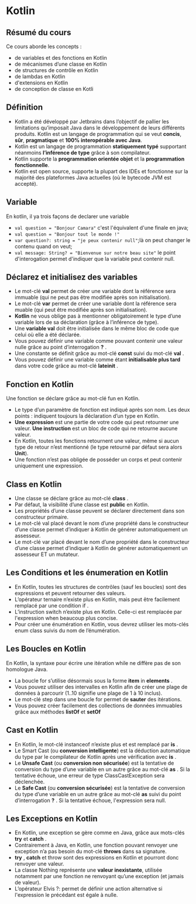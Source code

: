 # Kotlin

## Résumé du cours
Ce cours aborde les concepts :
* de variables et des fonctions en Kotlin
* de mécanismes d’une classe en Kotlin
* de structures de contrôle en Kotlin
* de lambdas en Kotlin
* d'extensions en Kotlin
* de conception de classe en Kotli

## Définition
* Kotlin a été développé par Jetbrains dans l’objectif de pallier les limitations qu’imposait Java dans le développement de leurs différents produits.
Kotlin est un langage de programmation qui se veut **concis**, **sûr**, **pragmatique** et **100% interopérable avec Java**.
* Kotlin est un langage de programmation **statiquement typé** supportant néanmoins **l’inférence de type** grâce à son compilateur.
* Kotlin supporte la **programmation orientée objet** et la **programmation fonctionnelle**.
* Kotlin est open source, supporte la plupart des IDEs et fonctionne sur la majorité des plateformes Java actuelles (où le bytecode JVM est accepté).

## Variable
En kotlin, il ya trois façons de declarer une variable
* <code>val question = "Bonjour Camara"</code> c'est l'équivalent d'une finale en java;
* <code>val question = "Bonjour tout le monde !"</code> 
* <code>var question?: string = "je peux contenir null"</code>;là on peut changer le contenu quand on veut;
* <code>val message: String? = "Bienvenue sur notre beau site"</code> le point d'interogation permet d'indiquer que la variable peut contenir null.

## Déclarez et initialisez des variables
* Le mot-clé  **val**  permet de créer une variable dont la référence sera immuable (qui ne peut pas être modifiée après son initialisation).
* Le mot-clé  **var**  permet de créer une variable dont la référence sera muable (qui peut être modifiée après son initialisation).
* **Kotlin** ne vous oblige pas à mentionner obligatoirement le type d’une variable lors de sa déclaration (grâce à l’inférence de type).
* Une **variable  val**  doit être initialisée dans le même bloc de code que celui où elle a été déclarée.
* Vous pouvez définir une variable comme pouvant contenir une valeur nulle grâce au point d’interrogation  **?** .
* Une constante se définit grâce au mot-clé  **const**  suivi du mot-clé **val**  .
* Vous pouvez définir une variable comme étant **initialisable plus tard** dans votre code grâce au mot-clé  **lateinit**  .

## Fonction en Kotlin
Une fonction se déclare grâce au mot-clé  fun  en Kotlin.
* Le type d’un paramètre de fonction est indiqué après son nom. Les deux points  :  indiquent toujours la déclaration d’un type en Kotlin.
* **Une expression** est une partie de votre code qui peut retourner une valeur. **Une instruction** est un bloc de code qui ne retourne aucune valeur.
* En Kotlin, toutes les fonctions retournent une valeur, même si aucun type de retour n’est mentionné (le type retourné par défaut sera alors **Unit**).
* Une fonction n’est pas obligée de posséder un corps et peut contenir uniquement une expression.

## Class en Kotlin
* Une classe se déclare grâce au mot-clé  **class**  .
* Par défaut, la visibilité d’une classe est  **public**  en Kotlin.
* Les propriétés d’une classe peuvent se déclarer directement dans son constructeur primaire.
* Le mot-clé  val  placé devant le nom d’une propriété dans le constructeur d’une classe permet d’indiquer à Kotlin de générer automatiquement un assesseur.
* Le mot-clé  var  placé devant le nom d’une propriété dans le constructeur d’une classe permet d’indiquer à Kotlin de générer automatiquement un assesseur ET un mutateur.

## Les Conditions et les énumeration en Kotlin
* En Kotlin, toutes les structures de contrôles (sauf les boucles) sont des expressions et peuvent retourner des valeurs.
* L’opérateur ternaire n’existe plus en Kotlin, mais peut être facilement remplacé par une condition  if  .
* L’instruction  switch  n’existe plus en Kotlin. Celle-ci est remplacée par l'expression  when  beaucoup plus concise.
* Pour créer une énumération en Kotlin, vous devrez utiliser les mots-clés  enum class  suivis du nom de l’énumération.

## Les Boucles en Kotlin
En Kotlin, la syntaxe pour écrire une itération  while  ne diffère pas de son homologue Java.
* La boucle  for  s’utilise désormais sous la forme  **item** in **elements**  .
* Vous pouvez utiliser des intervalles en Kotlin afin de créer une plage de données à parcourir 
(1..10  signifie une plage de 1 à 10 inclus).
* Le mot-clé  step  dans une boucle  for  permet de **sauter** des itérations.
* Vous pouvez créer facilement des collections de données immuables grâce aux méthodes  **listOf**  et  **setOf**

## Cast en Kotlin
* En Kotlin, le mot-clé  instanceof  n’existe plus et est remplacé par  **is**  .
* Le Smart Cast (ou **conversion intelligente**) est la déduction automatique du type par le compilateur de Kotlin après une vérification avec  **is**  .
* Le **Unsafe Cast** (ou **conversion non sécurisée**) est la tentative de conversion du type d’une variable en un autre grâce au mot-clé  **as** . Si la tentative échoue, une erreur de type  ClassCastException  sera déclenchée.
* Le **Safe Cast** (ou **conversion sécurisée**) est la tentative de conversion du type d’une variable en un autre grâce au mot-clé  **as**  suivi du point d’interrogation  **?** . Si la tentative échoue, l'expression sera  null.

## Les Exceptions en Kotlin
* En Kotlin, une exception se gère comme en Java, grâce aux mots-clés  **try**  et  **catch**  .
* Contrairement à Java, en Kotlin, une fonction pouvant renvoyer une exception n’a pas besoin du mot-clé  **throws**  dans sa signature.
* **try**  ,  **catch**  et  throw  sont des expressions en Kotlin et pourront donc renvoyer une valeur. 
* La classe  Nothing  représente une **valeur inexistante**, utilisée notamment par une fonction ne renvoyant qu’une exception (et jamais de valeur).
* L’opérateur Elvis  ?:  permet de définir une action alternative si l'expression le précédant est égale à nulle.
